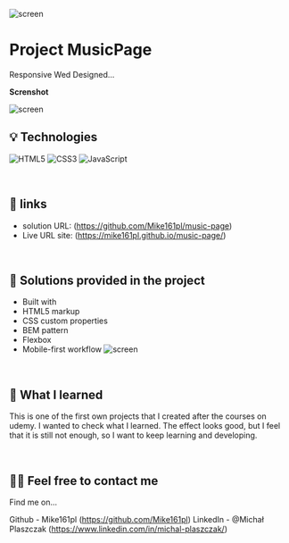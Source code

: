  ![screen](./assets/demo.png)


# Project MusicPage

Responsive Wed Designed...


**Screnshot**

![screen](./screencapture-mike161pl-github-io-music-page-2023-05-30-11_43_54)
&nbsp;
 
## 💡 Technologies
![HTML5](https://img.shields.io/badge/html5-%23E34F26.svg?style=for-the-badge&logo=html5&logoColor=white)
![CSS3](https://img.shields.io/badge/css3-%231572B6.svg?style=for-the-badge&logo=css3&logoColor=white)
![JavaScript](https://img.shields.io/badge/javascripst-%23E34F26.svg?style=for-the-badge&logo=scss&logoColor=white)



&nbsp;
 
## 🔗 links

- solution URL:  (https://github.com/Mike161pl/music-page)
- Live URL site: (https://mike161pl.github.io/music-page/)

&nbsp;
 
## 🤔 Solutions provided in the project

- Built with
-  HTML5 markup
- CSS custom properties
- BEM pattern
- Flexbox
- Mobile-first workflow
 ![screen](./screencapture-mike161pl-github-io-music-page-2023-05-30-11_44_43)

&nbsp;

## 💭 What I learned


This is one of the first own projects that I created after the courses on udemy. I wanted to check what I learned. The effect looks good, but I feel that it is still not enough, so I want to keep learning and developing.


&nbsp;

## 🙋‍♂️ Feel free to contact me
Find me on...

Github - Mike161pl (https://github.com/Mike161pl)
LinkedIn - @Michał Plaszczak (https://www.linkedin.com/in/michal-plaszczak/)
&nbsp;

